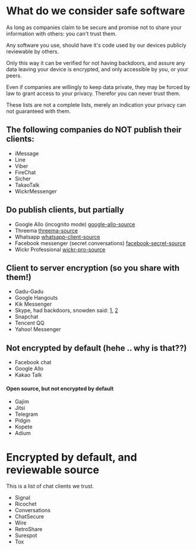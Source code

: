 # What do we consider safe software

As long as companies claim to be secure and promise not to share your
information with others: you can't trust them. 

Any software you use, should have it's code used by our devices publicly
reviewable by others. 

Only this way it can be verified for not having backdoors, and assure any data
leaving your device is encrypted, and only accessible by you, or your peers. 

Even if companies are willingly to keep data private, they may be forced by law
to grant access to your privacy. Therefor you can never trust them. 

These lists are not a complete lists, merely an indication your privacy can not
guaranteed with them. 

## The following companies do NOT publish their clients:
- iMessage
- Line
- Viber
- FireChat
- Sicher
- TakaoTalk
- WickrMessenger

## Do publish clients, but partially
- Google Allo (incognito mode) [google-allo-source]
- Threema [threema-source]
- Whatsapp [whatsapp-client-source]
- Facebook messenger (secret conversations) [facebook-secret-source]
- Wickr Professional [wickr-pro-source]

## Client to server encryption (so you share with them!)
- Gadu-Gadu
- Google Hangouts
- Kik Messenger
- Skype, had backdoors, snowden said: [1], [2]
- Snapchat
- Tencent QQ
- Yahoo! Messenger

## Not encrypted by default (hehe .. why is that??)
- Facebook chat
- Google Allo
- Kakao Talk

#### Open source, but not encrypted by default
- Gajim
- Jitsi
- Telegram
- Pidgin
- Kopete
- Adium

# Encrypted by default, and reviewable source
This is a list of chat clients we trust. 
- Signal
- Ricochet
- Conversations
- ChatSecure
- Wire
- RetroShare
- Surespot
- Tox

[1]: https://arstechnica.com/security/2013/05/think-your-skype-messages-get-end-to-end-encryption-think-again/
[2]: https://www.theguardian.com/world/2013/jul/11/microsoft-nsa-collaboration-user-data

[whatsapp-client-source]: https://www.whatsapp.com/security/WhatsApp-Security-Whitepaper.pdf
[google-allo-source]: http://www.pcmag.com/news/351756/wickr-releases-crypto-protocol-on-github
[facebook-secret-source]: https://web.archive.org/web/20160708213226/https://fbnewsroomus.files.wordpress.com/2016/07/secret_conversations_whitepaper.pdf
[threema-source]: https://threema.ch/en/faq/source_code
[wickr-pro-source]: http://www.pcmag.com/news/351756/wickr-releases-crypto-protocol-on-github


